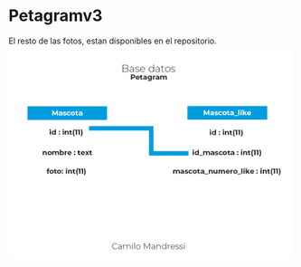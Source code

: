 # Petagramv3
El resto de las fotos, estan disponibles en el repositorio.
<img src= "https://github.com/camilomandressi/Petagramv3/blob/master/base_datos_camilo.png">
